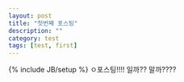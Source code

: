 ```yaml
---
layout: post
title: "첫번째 포스팅"
description: ""
category: test
tags: [test, first]
---
```

{% include JB/setup %}
ㅇ포스팅!!!!
일까?? 말까????